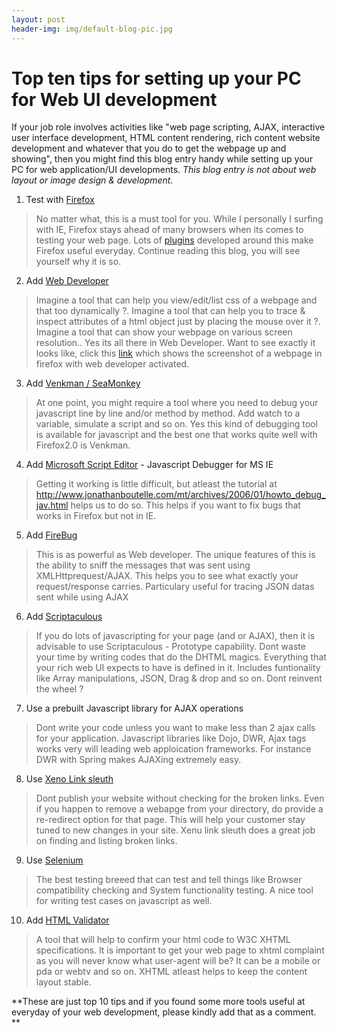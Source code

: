 ```yaml
---
layout: post
header-img: img/default-blog-pic.jpg
---
```


# Top ten tips for setting up your PC for Web UI development

If your job role involves activities like "web page scripting, AJAX, interactive user interface development, HTML content rendering, rich content website development and whatever that you do to get the webpage up and showing", then you might find this blog entry handy while setting up your PC for web application/UI developments. _This blog entry is not about web layout or image design & development._

  1. Test with [Firefox](http://www.mozilla.com/en-US/firefox/all.html)

> No matter what, this is a must tool for you. While I personally I surfing with IE, Firefox stays ahead of many browsers when its comes to testing your web page. Lots of [plugins](https://addons.mozilla.org/en-US/firefox/addon/2207) developed around this make Firefox useful everyday. Continue reading this blog, you will see yourself why it is so.

  2. Add [Web Developer](http://chrispederick.com/work/webdeveloper/)

> Imagine a tool that can help you view/edit/list css of a webpage and that too dynamically ?. Imagine a tool that can help you to trace & inspect attributes of a html object just by placing the mouse over it ?. Imagine a tool that can show your webpage on various screen resolution.. Yes its all there in Web Developer. Want to see exactly it looks like, click this [ link](/wp-content/uploads/2007/04/webdeveoper_snap.gif) which shows the screenshot of a webpage in firefox with web developer activated.

  3. Add [Venkman / SeaMonkey ](http://www.mozilla.org/projects/venkman/)

> At one point, you might require a tool where you need to debug your javascript line by line and/or method by method. Add watch to a variable, simulate a script and so on. Yes this kind of debugging tool is available for javascript and the best one that works quite well with Firefox2.0 is Venkman.

  4. Add [Microsoft Script Editor](http://www.jonathanboutelle.com/mt/archives/2006/01/howto_debug_jav.html) \- Javascript Debugger for MS IE 

> Getting it working is little difficult, but atleast the tutorial at http://www.jonathanboutelle.com/mt/archives/2006/01/howto_debug_jav.html helps us to do so. This helps if you want to fix bugs that works in Firefox but not in IE.

  5. Add [FireBug](https://addons.mozilla.org/en-US/firefox/addon/1843)

> This is as powerful as Web developer. The unique features of this is the ability to sniff the messages that was sent using XMLHttprequest/AJAX. This helps you to see what exactly your request/response carries. Particulary useful for tracing JSON datas sent while using AJAX

  6. Add [Scriptaculous](http://wiki.script.aculo.us/scriptaculous/show/Usage)

> If you do lots of javascripting for your page (and or AJAX), then it is advisable to use Scriptaculous - Prototype capability. Dont waste your time by writing codes that do the DHTML magics. Everything that your rich web UI expects to have is defined in it. Includes funtionality like Array manipulations, JSON, Drag & drop and so on. Dont reinvent the wheel ?

  7. Use a prebuilt Javascript library for AJAX operations 

> Dont write your code unless you want to make less than 2 ajax calls for your application. Javascript libraries like Dojo, DWR, Ajax tags works very will leading web apploication frameworks. For instance DWR with Spring makes AJAXing extremely easy.

  8. Use [Xeno Link sleuth](http://home.snafu.de/tilman/xenulink.html)

> Dont publish your website without checking for the broken links. Even if you happen to remove a webapge from your directory, do provide a re-redirect option for that page. This will help your customer stay tuned to new changes in your site. Xenu link sleuth does a great job on finding and listing broken links.

  9. Use [Selenium](http://www.openqa.org/selenium/)

> The best testing breeed that can test and tell things like Browser compatibility checking and System functionality testing. A nice tool for writing test cases on javascript as well.

  10. Add [HTML Validator](https://addons.mozilla.org/en-US/firefox/addon/887)

> A tool that will help to confirm your html code to W3C XHTML specifications. It is important to get your web page to xhtml complaint as you will never know what user-agent will be? It can be a mobile or pda or webtv and so on. XHTML atleast helps to keep the content layout stable.

**These are just top 10 tips and if you found some more tools useful at everyday of your web development, please kindly add that as a comment. **